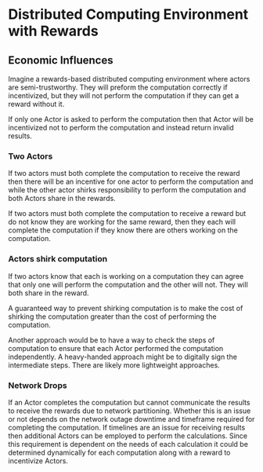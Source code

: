 # Distributed Computing Environment with Rewards
## Economic Influences

Imagine a rewards-based distributed computing environment where actors
are semi-trustworthy. They will preform the computation correctly if incentivized,
but they will not perform the computation if they can get a reward 
without it.

If only one Actor is asked to perform the computation then that Actor
will be incentivized not to perform the computation and instead return
invalid results.

### Two Actors

If two actors must both complete the computation to receive the
reward then there will be an incentive for one actor to perform
the computation and while the other actor shirks responsibility 
to perform the computation and both Actors share in the rewards.

If two actors must both complete the computation to receive
a reward but do not know they are working for the same reward,
then they each will complete the computation if they know there 
are others working on the computation. 

### Actors shirk computation

If two actors know that each is working on a computation
they can agree that only one will perform the computation 
and the other will not. They will both share in the reward.

A guaranteed way to prevent shirking computation is to make the
cost of shirking the computation greater than the cost of performing
the computation. 

Another approach would be to have a way to check the
steps of computation to ensure that each Actor performed the 
computation independently. A heavy-handed approach might be to digitally 
sign the intermediate steps. There are likely more lightweight approaches.

### Network Drops

If an Actor completes the computation but cannot communicate
the results to receive the rewards due to network partitioning.
Whether this is an issue or not depends on the network outage downtime
and timeframe required for completing the computation. If timelines
are an issue for receiving results then additional Actors can be 
employed to perform the calculations. Since this requirement is
dependent on the needs of each calculation it could be determined
dynamically for each computation along with a reward to incentivize
Actors.
